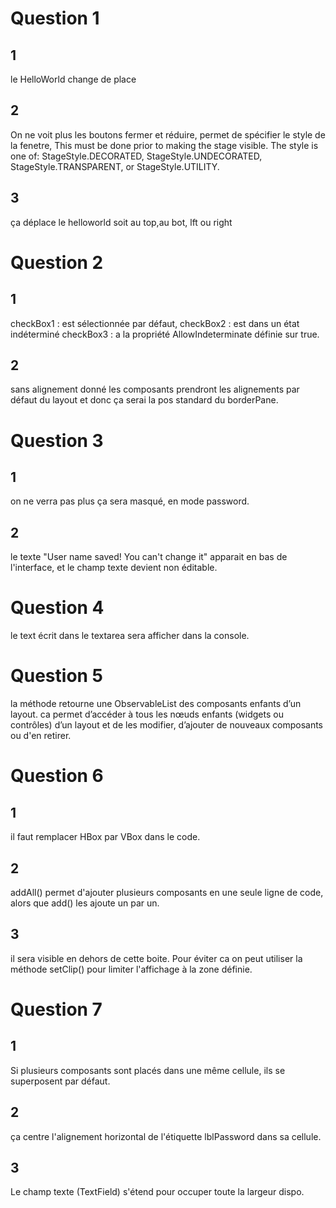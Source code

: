 # Question 1 

## 1

le HelloWorld change de place

## 2
On ne voit plus les boutons fermer et réduire,
permet de spécifier le style de la fenetre, This must be done prior to making the stage visible. The style is one of: StageStyle.DECORATED, StageStyle.UNDECORATED, StageStyle.TRANSPARENT, or StageStyle.UTILITY.


## 3

ça déplace le helloworld soit au top,au bot, lft ou right

# Question 2
## 1
checkBox1 : est sélectionnée par défaut,
checkBox2 : est dans un état indéterminé
checkBox3 : a la propriété AllowIndeterminate définie sur true.

## 2
sans alignement donné les composants prendront les alignements par défaut du layout et donc ça serai la pos standard du borderPane.

# Question 3

## 1
on ne verra pas plus ça sera masqué, en mode password.

## 2

le texte "User name saved! You can't change it" apparait en bas de l'interface, et le champ texte devient non éditable.

# Question 4

le text écrit dans le textarea sera afficher dans la console.

# Question 5

la méthode retourne une ObservableList des composants enfants d’un layout. ca permet d’accéder à tous les nœuds enfants (widgets ou contrôles) d’un layout et de les modifier, d’ajouter de nouveaux composants ou d'en retirer.

# Question 6

## 1 
il faut remplacer HBox par VBox dans le code.

## 2

addAll() permet d'ajouter plusieurs composants en une seule ligne de code, alors que add() les ajoute un par un.

## 3 
il sera visible en dehors de cette boite. Pour éviter ca on peut utiliser la méthode setClip() pour limiter l'affichage à la zone définie.

# Question 7

## 1 
Si plusieurs composants sont placés dans une même cellule, ils se superposent par défaut. 

## 2

ça centre l'alignement horizontal de l'étiquette lblPassword dans sa cellule.

## 3
Le champ texte (TextField) s'étend pour occuper toute la largeur dispo.